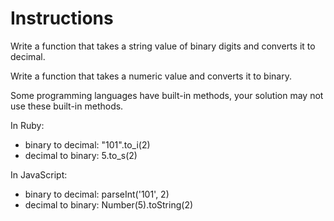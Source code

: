 # Instructions

Write a function that takes a string value of binary digits and converts it to decimal.

Write a function that takes a numeric value and converts it to binary.

Some programming languages have built-in methods, your solution may not use these built-in methods.

In Ruby:

- binary to decimal: "101".to_i(2)
- decimal to binary: 5.to_s(2)

In JavaScript:

- binary to decimal: parseInt('101', 2)
- decimal to binary: Number(5).toString(2)
